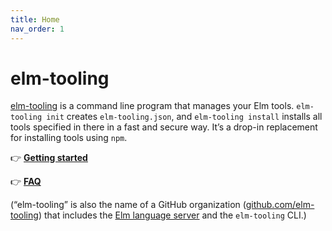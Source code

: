 ```yaml
---
title: Home
nav_order: 1
---
```


# elm-tooling

[elm-tooling](./cli) is a command line program that manages your Elm tools. `elm-tooling init` creates `elm-tooling.json`, and `elm-tooling install` installs all tools specified in there in a fast and secure way. It’s a drop-in replacement for installing tools using `npm`.

👉 **[Getting started](./getting-started)**

👉 **[FAQ](./faq)**

(“elm-tooling” is also the name of a GitHub organization ([github.com/elm-tooling](https://github.com/elm-tooling)) that includes the [Elm language server](https://github.com/elm-tooling/elm-language-server) and the `elm-tooling` CLI.)

